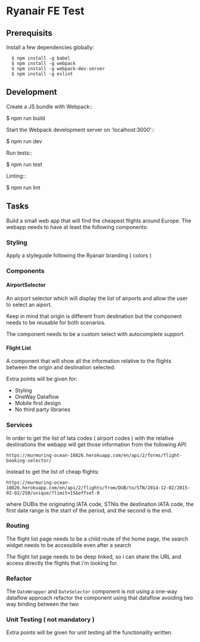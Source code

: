 # Ryanair FE Test 

## Prerequisits

Install a few dependencies globally:

```
  $ npm install -g babel
  $ npm install -g webpack
  $ npm install -g webpack-dev-server
  $ npm install -g eslint
```


## Development

Create a JS bundle with Webpack::

  $ npm run build

Start the Webpack development server on 'localhost:3000'::

  $ npm run dev

Run tests::

  $ npm run test

Linting::

  $ npm run lint


## Tasks

Build a small web app that will find the cheapest flights around Europe.
The webapp needs to have at least the following components:

### Styling

Apply a styleguide following the Ryanair branding ( colors )

### Components

#### AirportSelector

An airport selector which will display the list of airports and allow the user
to select an aiport.

Keep in mind that origin is different from destination but the component needs to
be reusable for both scenarios.

The component needs to be a custom select with autocomplete support.

#### Flight List

A component that will show all the information relative to the flights between the
origin and destination selected.


Extra points will be given for:

* Styling
* OneWay Dataflow
* Mobile first design
* No third party libraries

### Services

In order to get the list of Iata codes ( airport codes )  with the relative destinations
the webapp will get those information from the following API:

```
https://murmuring-ocean-10826.herokuapp.com/en/api/2/forms/flight-booking-selector/
```

Instead to get the list of cheap flights:

```
https://murmuring-ocean-10826.herokuapp.com/en/api/2/flights/from/DUB/to/STN/2014-12-02/2015-02-02/250/unique/?limit=15&offset-0
```

where DUBis the originating IATA code, STNis the destination IATA code,
the first date range is the start of the period, and the second is the end.

### Routing

The flight list page needs to be a child route of the home page, the search widget
needs to be accessibile even after a search

The flight list page needs to be deep linked, so i can share the URL and access
directly the flights that i'm looking for.

### Refactor

The `DateWrapper` and `DateSelector` component is not using a one-way dataflow approach
refactor the component using that dataflow avoiding two way binding
between the two

### Unit Testing ( not mandatory )

Extra points will be given for unit testing all the functionality written.
